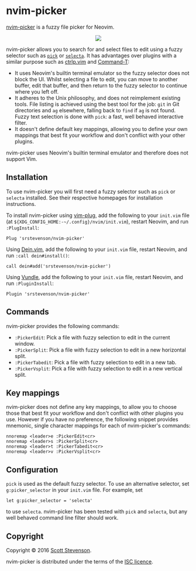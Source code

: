 # nvim-picker

[nvim-picker] is a fuzzy file picker for Neovim.

<p align="center">
  <img src="https://cloud.githubusercontent.com/assets/5845679/17085962/99273fde-51dd-11e6-98f6-fa5c9ffaf2a8.gif" />
</p>

nvim-picker allows you to search for and select files to edit using a fuzzy
selector such as [`pick`][pick] or [`selecta`][selecta]. It has advantages over
plugins with a similar purpose such as [ctrlp.vim] and [Command-T]:

* It uses Neovim's builtin terminal emulator so the fuzzy selector does not
  block the UI. Whilst selecting a file to edit, you can move to another
  buffer, edit that buffer, and then return to the fuzzy selector to continue
  where you left off.
* It adheres to the Unix philosophy, and does not reimplement existing tools.
  File listing is achieved using the best tool for the job: `git` in Git
  directories and `ag` elsewhere, falling back to `find` if `ag` is not found.
  Fuzzy text selection is done with `pick`: a fast, well behaved interactive
  filter.
* It doesn't define default key mappings, allowing you to define your own
  mappings that best fit your workflow and don't conflict with your other
  plugins.

nvim-picker uses Neovim's builtin terminal emulator and therefore does not
support Vim.

## Installation

To use nvim-picker you will first need a fuzzy selector such as `pick` or
`selecta` installed. See their respective homepages for installation
instructions.

To install nvim-picker using [vim-plug], add the following to your `init.vim`
file (at `${XDG_CONFIG_HOME:-~/.config}/nvim/init.vim`), restart Neovim, and
run `:PlugInstall`:

```viml
Plug 'srstevenson/nvim-picker'
```

Using [Dein.vim], add the following to your `init.vim` file, restart Neovim,
and run `:call dein#install()`:

```viml
call dein#add('srstevenson/nvim-picker')
```

Using [Vundle], add the following to your `init.vim` file, restart Neovim, and
run `:PluginInstall`:

```viml
Plugin 'srstevenson/nvim-picker'
```

## Commands

nvim-picker provides the following commands:

* `:PickerEdit`: Pick a file with fuzzy selection to edit in the current
  window.
* `:PickerSplit`: Pick a file with fuzzy selection to edit in a new horizontal
  split.
* `:PickerTabedit`: Pick a file with fuzzy selection to edit in a new tab.
* `:PickerVsplit`: Pick a file with fuzzy selection to edit in a new vertical
  split.

## Key mappings

nvim-picker does not define any key mappings, to allow you to choose those that
best fit your workflow and don't conflict with other plugins you use. However
if you have no preference, the following snippet provides mnemonic, single
character mappings for each of nvim-picker's commands:

```viml
nnoremap <leader>e :PickerEdit<cr>
nnoremap <leader>s :PickerSplit<cr>
nnoremap <leader>t :PickerTabedit<cr>
nnoremap <leader>v :PickerVsplit<cr>
```

## Configuration

`pick` is used as the default fuzzy selector. To use an alternative selector,
set `g:picker_selector` in your `init.vim` file. For example, set

```viml
let g:picker_selector = 'selecta'
```

to use `selecta`. nvim-picker has been tested with `pick` and `selecta`, but
any well behaved command line filter should work.

## Copyright

Copyright © 2016 [Scott Stevenson].

nvim-picker is distributed under the terms of the [ISC licence].

[Command-T]: https://github.com/wincent/command-t
[ctrlp.vim]: https://github.com/ctrlpvim/ctrlp.vim
[Dein.vim]: https://github.com/Shougo/dein.vim
[ISC licence]: https://opensource.org/licenses/ISC
[nvim-picker]: https://github.com/srstevenson/nvim-picker
[pick]: https://github.com/thoughtbot/pick
[Scott Stevenson]: https://scott.stevenson.io
[selecta]: https://github.com/garybernhardt/selecta
[vim-plug]: https://github.com/junegunn/vim-plug
[Vundle]: https://github.com/VundleVim/Vundle.vim
